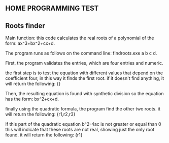 HOME PROGRAMMING TEST
---------------------

Roots finder
---------------------
Main function: this code calculates the real roots of a polynomial of the form: ax^3+bx^2+cx+d.

The program runs as follows on the command line:
findroots.exe a b c d.

First, the program validates the entries, which are four entries and numeric.

the first step is to test the equation with different values that depend on the coefficient four, 
in this way it finds the first root. 
if it doesn't find anything, it will return the following:
{}

Then, the resulting equation is found with synthetic division so the equation has the form:
bx^2+cx+d.

finally using the quadratic formula, the program find the other two roots. it will return the following:
{r1,r2,r3}


If this part of the quadratic equation b^2-4ac is not greater or equal than 0 
this will indicate that these roots are not real, showing just the only root found.
it will return the following:
{r1}
